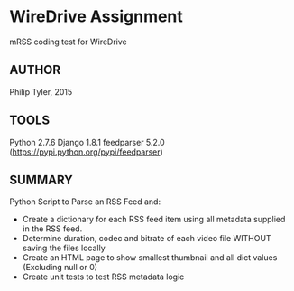 # WireDrive Assignment
mRSS coding test for WireDrive

## AUTHOR
Philip Tyler, 2015

## TOOLS
Python 2.7.6
Django 1.8.1
feedparser 5.2.0 (https://pypi.python.org/pypi/feedparser)

## SUMMARY 
Python Script to Parse an RSS Feed and:
- Create a dictionary for each RSS feed item using all metadata supplied in the RSS feed.
- Determine duration, codec and bitrate of each video file WITHOUT saving the files locally
- Create an HTML page to show smallest thumbnail and all dict values (Excluding null or 0)
- Create unit tests to test RSS metadata logic

